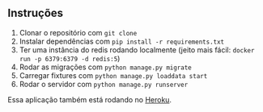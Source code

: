 ## Instruções

1. Clonar o repositório com `git clone `
1. Instalar dependências com  `pip install -r requirements.txt`
1. Ter uma instância do redis rodando localmente (jeito mais fácil: `docker run -p 6379:6379 -d redis:5`)
1. Rodar as migrações com `python manage.py migrate`
1. Carregar fixtures com `python manage.py loaddata start`
1. Rodar o servidor com `python manage.py runserver`

Essa aplicação também está rodando no [Heroku](immuwallet.herokuapp.com).